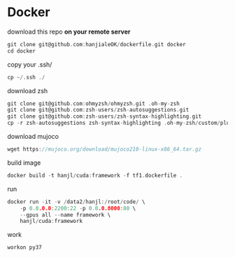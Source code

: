 # Docker

download this repo **on your remote server**

```c
git clone git@github.com:hanjialeOK/dockerfile.git docker
cd docker
```

copy your .ssh/

```c
cp ~/.ssh ./
```

download zsh

```c
git clone git@github.com:ohmyzsh/ohmyzsh.git .oh-my-zsh
git clone git@github.com:zsh-users/zsh-autosuggestions.git
git clone git@github.com:zsh-users/zsh-syntax-highlighting.git
cp -r zsh-autosuggestions zsh-syntax-highlighting .oh-my-zsh/custom/plugins/
```

download mujoco

```c
wget https://mujoco.org/download/mujoco210-linux-x86_64.tar.gz
```

build image

```c
docker build -t hanjl/cuda:framework -f tf1.dockerfile .
```

run

```c
docker run -it -v /data2/hanjl:/root/code/ \
    -p 0.0.0.0:2200:22 -p 0.0.0.8000:80 \
    --gpus all --name framework \
    hanjl/cuda:framework
```

work

```c
workon py37
```
